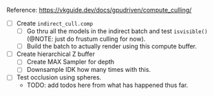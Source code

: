 Reference: https://vkguide.dev/docs/gpudriven/compute_culling/

- [ ] Create `indirect_cull.comp`
    - [ ] Go thru all the models in the indirect batch and test `isvisible()` (@NOTE: just do frustum culling for now).
    - [ ] Build the batch to actually render using this compute buffer.
- [ ] Create hierarchical Z buffer
    - [ ] Create MAX Sampler for depth
    - [ ] Downsample IDK how many times with this.
- [ ] Test occlusion using spheres.
    - TODO: add todos here from what has happened thus far.
